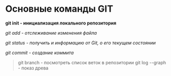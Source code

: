# Основные команды GIT

**git init - инициализация локального репозитория**

*git add - отслеживание изменения файла*

*git status - получить и информацию от Git, о его текущем состоянии*

*git commit - создание коммита*
> git branch - посмотреть список веток в репозитории
> git log --graph - показ древа
